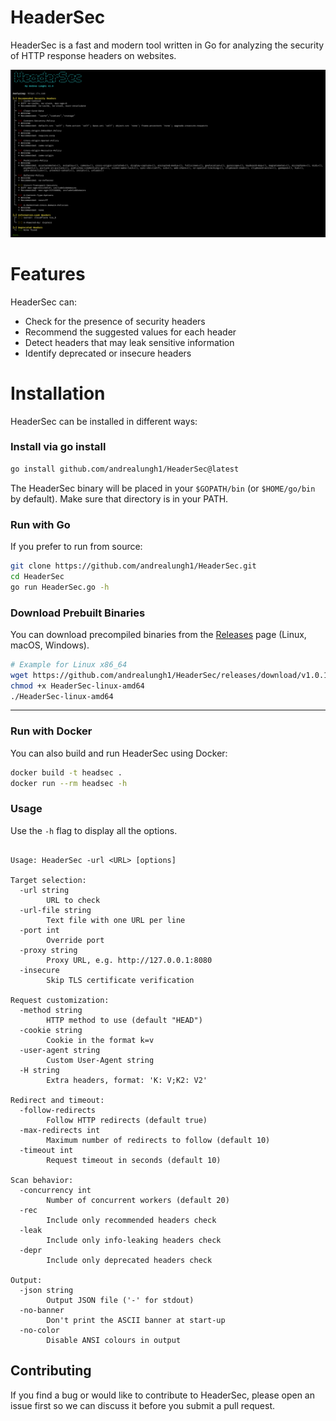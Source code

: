# HeaderSec

HeaderSec is a fast and modern tool written in Go for analyzing the security of HTTP response headers on websites.

![](media/screenshot.png)


# Features

HeaderSec can:

- Check for the presence of security headers
- Recommend the suggested values for each header
- Detect headers that may leak sensitive information
- Identify deprecated or insecure headers

# Installation


HeaderSec can be installed in different ways:

### Install via go install

```bash
go install github.com/andrealungh1/HeaderSec@latest
```

The HeaderSec binary will be placed in your `$GOPATH/bin` (or `$HOME/go/bin` by default). Make sure that directory is in your PATH.

### Run with Go

If you prefer to run from source:

```bash
git clone https://github.com/andrealungh1/HeaderSec.git
cd HeaderSec
go run HeaderSec.go -h
```


### Download Prebuilt Binaries

You can download precompiled binaries from the [Releases](https://github.com/andrealungh1/HeaderSec/releases/) page (Linux, macOS, Windows).

```bash
# Example for Linux x86_64
wget https://github.com/andrealungh1/HeaderSec/releases/download/v1.0.1/HeaderSec-linux-amd64
chmod +x HeaderSec-linux-amd64
./HeaderSec-linux-amd64
```

---

### Run with Docker

You can also build and run HeaderSec using Docker:

```bash
docker build -t headsec .
docker run --rm headsec -h
```

### Usage

Use the `-h` flag to display all the options.

```

Usage: HeaderSec -url <URL> [options]

Target selection:
  -url string
        URL to check
  -url-file string
        Text file with one URL per line
  -port int
        Override port
  -proxy string
        Proxy URL, e.g. http://127.0.0.1:8080
  -insecure
        Skip TLS certificate verification

Request customization:
  -method string
        HTTP method to use (default "HEAD")
  -cookie string
        Cookie in the format k=v
  -user-agent string
        Custom User-Agent string
  -H string
        Extra headers, format: 'K: V;K2: V2'

Redirect and timeout:
  -follow-redirects
        Follow HTTP redirects (default true)
  -max-redirects int
        Maximum number of redirects to follow (default 10)
  -timeout int
        Request timeout in seconds (default 10)

Scan behavior:
  -concurrency int
        Number of concurrent workers (default 20)
  -rec
        Include only recommended headers check
  -leak
        Include only info-leaking headers check
  -depr
        Include only deprecated headers check

Output:
  -json string
        Output JSON file ('-' for stdout)
  -no-banner
        Don't print the ASCII banner at start-up
  -no-color
        Disable ANSI colours in output

```


## Contributing

If you find a bug or would like to contribute to HeaderSec, please open an issue first so we can discuss it before you submit a pull request.



